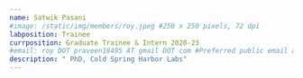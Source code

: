```yaml
---
name: Satwik Pasani
#image: /static/img/members/roy.jpeg #250 x 250 pixels, 72 dpi
labposition: Trainee
currposition: Graduate Trainee & Intern 2020-23
#email: roy DOT praveen18495 AT gmail DOT com #Preferred public email address
description: " PhD, Cold Spring Harbor Labs"
---
```

